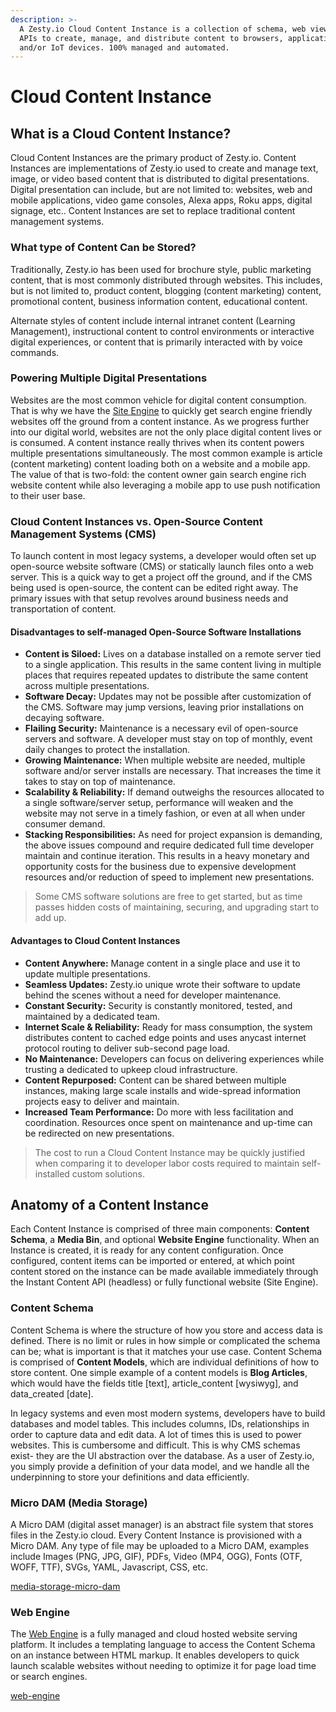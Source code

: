 ```yaml
---
description: >-
  A Zesty.io Cloud Content Instance is a collection of schema, web views, and
  APIs to create, manage, and distribute content to browsers, applications,
  and/or IoT devices. 100% managed and automated.
---
```


# Cloud Content Instance

## What is a Cloud Content Instance?

Cloud Content Instances are the primary product of Zesty.io. Content Instances are implementations of Zesty.io used to create and manage text, image, or video based content that is distributed to digital presentations. Digital presentation can include, but are not limited to: websites, web and mobile applications, video game consoles, Alexa apps, Roku apps, digital signage, etc.. Content Instances are set to replace traditional content management systems.

### What type of Content Can be Stored?

Traditionally, Zesty.io has been used for brochure style, public marketing content, that is most commonly distributed through websites. This includes, but is not limited to, product content, blogging (content marketing) content, promotional content, business information content, educational content.

Alternate styles of content include internal intranet content (Learning Management), instructional content to control environments or interactive digital experiences, or content that is primarily interacted with by voice commands.

### Powering Multiple Digital Presentations

Websites are the most common vehicle for digital content consumption. That is why we have the [Site Engine](../../../webengine/guides/web-engine/) to quickly get search engine friendly websites off the ground from a content instance. As we progress further into our digital world, websites are not the only place digital content lives or is consumed. A content instance really thrives when its content powers multiple presentations simultaneously. The most common example is article (content marketing) content loading both on a website and a mobile app. The value of that is two-fold: the content owner gain search engine rich website content while also leveraging a mobile app to use push notification to their user base.

### Cloud Content Instances vs. Open-Source Content Management Systems (CMS)

To launch content in most legacy systems, a developer would often set up open-source website software (CMS) or statically launch files onto a web server. This is a quick way to get a project off the ground, and if the CMS being used is open-source, the content can be edited right away. The primary issues with that setup revolves around business needs and transportation of content.

#### Disadvantages to self-managed Open-Source Software Installations

* **Content is Siloed:** Lives on a database installed on a remote server tied to a single application. This results in the same content living in multiple places that requires repeated updates to distribute the same content across multiple presentations.
* **Software Decay:** Updates may not be possible after customization of the CMS. Software may jump versions, leaving prior installations on decaying software.
* **Flailing Security:** Maintenance is a necessary evil of open-source servers and software. A developer must stay on top of monthly, event daily changes to protect the installation.
* **Growing Maintenance:** When multiple website are needed, multiple software and/or server installs are necessary. That increases the time it takes to stay on top of maintenance.&#x20;
* **Scalability & Reliability:**  If demand outweighs the resources allocated to a single software/server setup, performance will weaken and the website may not serve in a timely fashion, or even at all when under consumer demand.
* **Stacking Responsibilities:** As need for project expansion is demanding, the above issues compound and require dedicated full time developer maintain and continue iteration. This results in a heavy monetary and opportunity costs for the business due to expensive development resources and/or reduction of speed to implement new presentations.

> Some CMS software solutions are free to get started, but as time passes hidden costs of maintaining, securing, and upgrading start to add up.

#### Advantages to Cloud Content Instances

* **Content Anywhere:** Manage content in a single place and use it to update multiple presentations.&#x20;
* **Seamless Updates:** Zesty.io unique wrote their software to update behind the scenes without a need for developer maintenance.&#x20;
* **Constant Security:** Security is constantly monitored, tested, and maintained by a dedicated team.
* **Internet Scale & Reliability:** Ready for mass consumption, the system distributes content to cached edge points and uses anycast internet protocol routing to deliver sub-second page load.
* **No Maintenance:** Developers can focus on delivering experiences while trusting a dedicated to upkeep cloud infrastructure.
* **Content Repurposed:** Content can be shared between multiple instances, making large scale installs and wide-spread information projects easy to deliver and maintain.
* **Increased Team Performance:** Do more with less facilitation and coordination. Resources once spent on maintenance and up-time can be redirected on new presentations.

> The cost to run a Cloud Content Instance may be quickly justified when comparing it to developer labor costs required to maintain self-installed custom solutions.

## Anatomy of a Content Instance

Each Content Instance is comprised of three main components: **Content Schema**, a **Media Bin**, and optional **Website Engine** functionality. When an Instance is created, it is ready for any content configuration. Once configured, content items can be imported or entered, at which point content stored on the instance can be made available immediately through the Instant Content API (headless) or fully functional website (Site Engine).

### Content Schema

Content Schema is where the structure of how you store and access data is defined. There is no limit or rules in how simple or complicated the schema can be; what is important is that it matches your use case. Content Schema is comprised of **Content Models**, which are individual definitions of how to store content. One simple example of a content models is **Blog Articles**, which would have the fields title \[text], article\_content \[wysiwyg], and data\_created \[date].

In legacy systems and even most modern systems, developers have to build databases and model tables. This includes columns, IDs, relationships in order to capture data and edit data. A lot of times this is used to power websites. This is cumbersome and difficult. This is why CMS schemas exist- they are the UI abstraction over the database. As a user of Zesty.io, you simply provide a definition of your data model, and we handle all the underpinning to store your definitions and data efficiently.

### Micro DAM (Media Storage)

A Micro DAM (digital asset manager) is an abstract file system that stores files in the Zesty.io cloud. Every Content Instance is provisioned with a Micro DAM. Any type of file may be uploaded to a Micro DAM, examples include Images (PNG, JPG, GIF), PDFs, Video (MP4, OGG), Fonts (OTF, WOFF, TTF), SVGs, YAML, Javascript, CSS, etc.

[media-storage-micro-dam](../../../media/guides/media-storage-micro-dam/)

### Web Engine

The [Web Engine](../../../webengine/guides/web-engine/) is a fully managed and cloud hosted website serving platform. It includes a templating language to access the Content Schema on an instance between HTML markup. It enables developers to quick launch scalable websites without needing to optimize it for page load time or search engines.

[web-engine](../../../webengine/guides/web-engine/)
